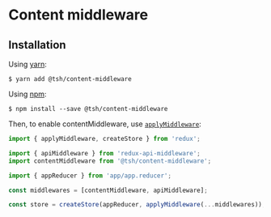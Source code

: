 # Content middleware

## Installation

Using [yarn](https://yarnpkg.com/lang/en/):

    $ yarn add @tsh/content-middleware

Using [npm](https://www.npmjs.com/):

    $ npm install --save @tsh/content-middleware

Then, to enable contentMiddleware, use [`applyMiddleware`](https://redux.js.org/api-reference/applymiddleware):

```js
import { applyMiddleware, createStore } from 'redux';

import { apiMiddleware } from 'redux-api-middleware';
import contentMiddleware from '@tsh/content-middleware';

import { appReducer } from 'app/app.reducer';

const middlewares = [contentMiddleware, apiMiddleware];

const store = createStore(appReducer, applyMiddleware(...middlewares));
```